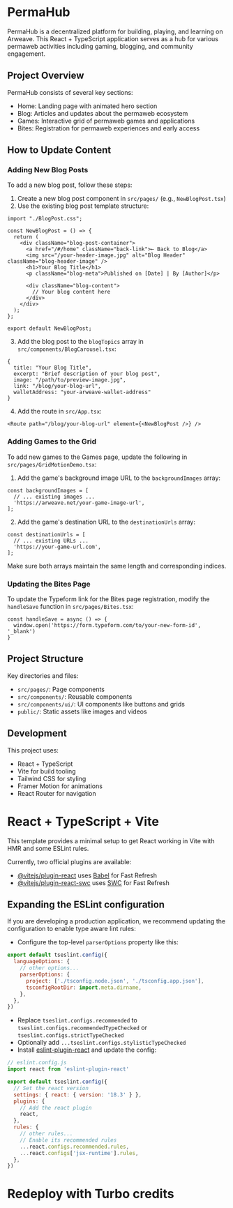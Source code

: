 # PermaHub

PermaHub is a decentralized platform for building, playing, and learning on Arweave. This React + TypeScript application serves as a hub for various permaweb activities including gaming, blogging, and community engagement.

## Project Overview

PermaHub consists of several key sections:
- Home: Landing page with animated hero section
- Blog: Articles and updates about the permaweb ecosystem
- Games: Interactive grid of permaweb games and applications
- Bites: Registration for permaweb experiences and early access

## How to Update Content

### Adding New Blog Posts

To add a new blog post, follow these steps:

1. Create a new blog post component in `src/pages/` (e.g., `NewBlogPost.tsx`)
2. Use the existing blog post template structure:
```tsx
import "./BlogPost.css";

const NewBlogPost = () => {
  return (
    <div className="blog-post-container">
      <a href="/#/home" className="back-link">← Back to Blog</a>
      <img src="/your-header-image.jpg" alt="Blog Header" className="blog-header-image" />
      <h1>Your Blog Title</h1>
      <p className="blog-meta">Published on [Date] | By [Author]</p>
      
      <div className="blog-content">
        // Your blog content here
      </div>
    </div>
  );
};

export default NewBlogPost;
```

3. Add the blog post to the `blogTopics` array in `src/components/BlogCarousel.tsx`:
```tsx
{
  title: "Your Blog Title",
  excerpt: "Brief description of your blog post",
  image: "/path/to/preview-image.jpg",
  link: "/blog/your-blog-url",
  walletAddress: "your-arweave-wallet-address"
}
```

4. Add the route in `src/App.tsx`:
```tsx
<Route path="/blog/your-blog-url" element={<NewBlogPost />} />
```

### Adding Games to the Grid

To add new games to the Games page, update the following in `src/pages/GridMotionDemo.tsx`:

1. Add the game's background image URL to the `backgroundImages` array:
```tsx
const backgroundImages = [
  // ... existing images ...
  'https://arweave.net/your-game-image-url',
];
```

2. Add the game's destination URL to the `destinationUrls` array:
```tsx
const destinationUrls = [
  // ... existing URLs ...
  'https://your-game-url.com',
];
```

Make sure both arrays maintain the same length and corresponding indices.

### Updating the Bites Page

To update the Typeform link for the Bites page registration, modify the `handleSave` function in `src/pages/Bites.tsx`:

```tsx
const handleSave = async () => {
  window.open('https://form.typeform.com/to/your-new-form-id', '_blank')
}
```

## Project Structure

Key directories and files:
- `src/pages/`: Page components
- `src/components/`: Reusable components
- `src/components/ui/`: UI components like buttons and grids
- `public/`: Static assets like images and videos

## Development

This project uses:
- React + TypeScript
- Vite for build tooling
- Tailwind CSS for styling
- Framer Motion for animations
- React Router for navigation

# React + TypeScript + Vite

This template provides a minimal setup to get React working in Vite with HMR and some ESLint rules.

Currently, two official plugins are available:

- [@vitejs/plugin-react](https://github.com/vitejs/vite-plugin-react/blob/main/packages/plugin-react/README.md) uses [Babel](https://babeljs.io/) for Fast Refresh
- [@vitejs/plugin-react-swc](https://github.com/vitejs/vite-plugin-react-swc) uses [SWC](https://swc.rs/) for Fast Refresh

## Expanding the ESLint configuration

If you are developing a production application, we recommend updating the configuration to enable type aware lint rules:

- Configure the top-level `parserOptions` property like this:

```js
export default tseslint.config({
  languageOptions: {
    // other options...
    parserOptions: {
      project: ['./tsconfig.node.json', './tsconfig.app.json'],
      tsconfigRootDir: import.meta.dirname,
    },
  },
})
```

- Replace `tseslint.configs.recommended` to `tseslint.configs.recommendedTypeChecked` or `tseslint.configs.strictTypeChecked`
- Optionally add `...tseslint.configs.stylisticTypeChecked`
- Install [eslint-plugin-react](https://github.com/jsx-eslint/eslint-plugin-react) and update the config:

```js
// eslint.config.js
import react from 'eslint-plugin-react'

export default tseslint.config({
  // Set the react version
  settings: { react: { version: '18.3' } },
  plugins: {
    // Add the react plugin
    react,
  },
  rules: {
    // other rules...
    // Enable its recommended rules
    ...react.configs.recommended.rules,
    ...react.configs['jsx-runtime'].rules,
  },
})
```
# Redeploy with Turbo credits

